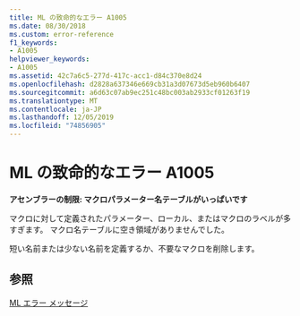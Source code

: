 ```yaml
---
title: ML の致命的なエラー A1005
ms.date: 08/30/2018
ms.custom: error-reference
f1_keywords:
- A1005
helpviewer_keywords:
- A1005
ms.assetid: 42c7a6c5-277d-417c-acc1-d84c370e8d24
ms.openlocfilehash: d2828a637346e669cb31a3d07673d5eb960b6407
ms.sourcegitcommit: a6d63c07ab9ec251c48bc003ab2933cf01263f19
ms.translationtype: MT
ms.contentlocale: ja-JP
ms.lasthandoff: 12/05/2019
ms.locfileid: "74856905"
---
```

# <a name="ml-fatal-error-a1005"></a>ML の致命的なエラー A1005

**アセンブラーの制限: マクロパラメーター名テーブルがいっぱいです**

マクロに対して定義されたパラメーター、ローカル、またはマクロのラベルが多すぎます。 マクロ名テーブルに空き領域がありませんでした。

短い名前または少ない名前を定義するか、不要なマクロを削除します。

## <a name="see-also"></a>参照

[ML エラー メッセージ](../../assembler/masm/ml-error-messages.md)<br/>